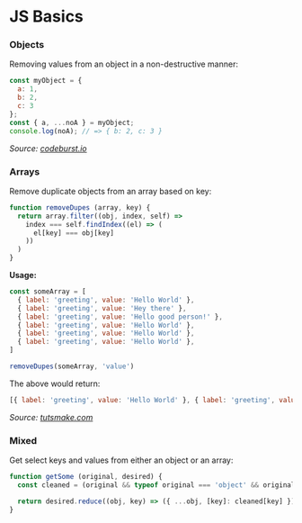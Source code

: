 # JS Basics

### Objects

Removing values from an object in a non-destructive manner:

``` js
const myObject = {
  a: 1,
  b: 2,
  c: 3
};
const { a, ...noA } = myObject;
console.log(noA); // => { b: 2, c: 3 }
```

_Source: [codeburst.io](https://codeburst.io/use-es2015-object-rest-operator-to-omit-properties-38a3ecffe90)_

### Arrays

Remove duplicate objects from an array based on key:

``` js
function removeDupes (array, key) {
  return array.filter((obj, index, self) =>
    index === self.findIndex((el) => (
      el[key] === obj[key]
    ))
  )
}
```

**Usage:**

``` js
const someArray = [
  { label: 'greeting', value: 'Hello World' },
  { label: 'greeting', value: 'Hey there' },
  { label: 'greeting', value: 'Hello good person!' },
  { label: 'greeting', value: 'Hello World' },
  { label: 'greeting', value: 'Hello World' },
  { label: 'greeting', value: 'Hello World' },
]

removeDupes(someArray, 'value')
```

The above would return:

``` js
[{ label: 'greeting', value: 'Hello World' }, { label: 'greeting', value: 'Hey there' }, { label: 'greeting', value: 'Hello good person!' }]
```

_Source: [tutsmake.com](https://www.tutsmake.com/javascript-remove-duplicate-objects-from-array/)_

### Mixed

Get select keys and values from either an object or an array:

``` js
function getSome (original, desired) {
  const cleaned = (original && typeof original === 'object' && original.constructor === Array) ? Object.assign({}, ...original) : original

  return desired.reduce((obj, key) => ({ ...obj, [key]: cleaned[key] }), {})
}
```
